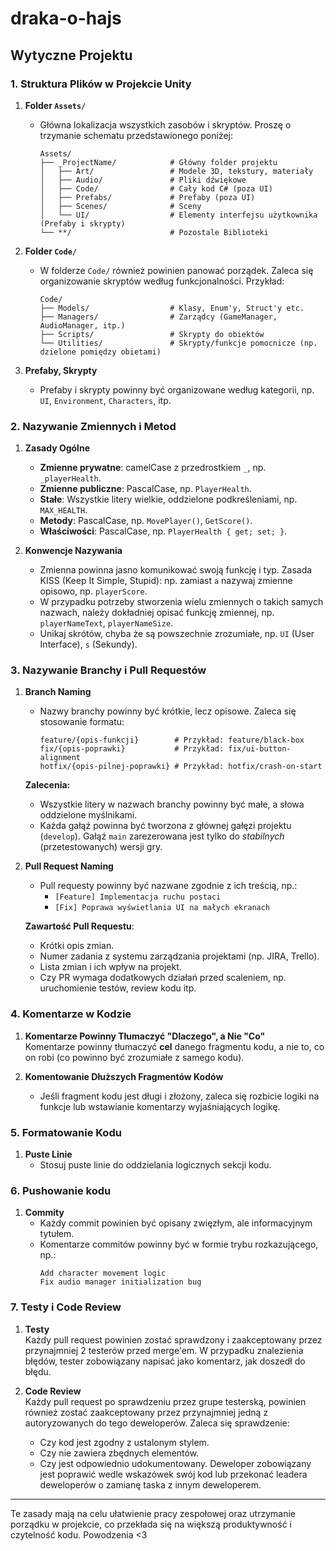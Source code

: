 # draka-o-hajs
## Wytyczne Projektu

### 1. **Struktura Plików w Projekcie Unity**

1. **Folder `Assets/`**  
   - Główna lokalizacja wszystkich zasobów i skryptów. Proszę o trzymanie schematu przedstawionego poniżej:
     ```
     Assets/
     ├── _ProjectName/            # Główny folder projektu
     │   ├── Art/                 # Modele 3D, tekstury, materiały
     │   ├── Audio/               # Pliki dźwiękowe
     │   ├── Code/                # Cały kod C# (poza UI)
     │   ├── Prefabs/             # Prefaby (poza UI)
     │   ├── Scenes/              # Sceny
     │   └── UI/                  # Elementy interfejsu użytkownika (Prefaby i skrypty)
     └── **/                      # Pozostale Biblioteki
     ```
   
2. **Folder `Code/`**
   - W folderze `Code/` również powinien panować porządek. Zaleca się organizowanie skryptów według funkcjonalności. Przykład:
     ```
     Code/
     ├── Models/                  # Klasy, Enum'y, Struct'y etc.
     ├── Managers/                # Zarządcy (GameManager, AudioManager, itp.)
     ├── Scripts/                 # Skrypty do obiektów
     └── Utilities/               # Skrypty/funkcje pomocnicze (np. dzielone pomiędzy obietami)
     ```

3. **Prefaby, Skrypty**  
   - Prefaby i skrypty powinny być organizowane według kategorii, np. `UI`, `Environment`, `Characters`, itp.

### 2. **Nazywanie Zmiennych i Metod**

1. **Zasady Ogólne**
   - **Zmienne prywatne**: camelCase z przedrostkiem `_`, np. `_playerHealth`.
   - **Zmienne publiczne**: PascalCase, np. `PlayerHealth`.
   - **Stałe**: Wszystkie litery wielkie, oddzielone podkreśleniami, np. `MAX_HEALTH`.
   - **Metody**: PascalCase, np. `MovePlayer()`, `GetScore()`.
   - **Właściwości**: PascalCase, np. `PlayerHealth { get; set; }`.

2. **Konwencje Nazywania**
   - Zmienna powinna jasno komunikować swoją funkcję i typ. Zasada KISS (Keep It Simple, Stupid): np. zamiast `a` nazywaj zmienne opisowo, np. `playerScore`.
   - W przypadku potrzeby stworzenia wielu zmiennych o takich samych nazwach, należy dokładniej opisać funkcję zmiennej, np. `playerNameText`, `playerNameSize`.
   - Unikaj skrótów, chyba że są powszechnie zrozumiałe, np. `UI` (User Interface), `s` (Sekundy).

### 3. **Nazywanie Branchy i Pull Requestów**

1. **Branch Naming**
   - Nazwy branchy powinny być krótkie, lecz opisowe. Zaleca się stosowanie formatu:
     ```
     feature/{opis-funkcji}        # Przykład: feature/black-box
     fix/{opis-poprawki}           # Przykład: fix/ui-button-alignment
     hotfix/{opis-pilnej-poprawki} # Przykład: hotfix/crash-on-start
     ```
   
   **Zalecenia:**
   - Wszystkie litery w nazwach branchy powinny być małe, a słowa oddzielone myślnikami.
   - Każda gałąź powinna być tworzona z głównej gałęzi projektu (`develop`). Gałąź `main` zarezerowana jest tylko do *stabilnych* (przetestowanych) wersji gry.

2. **Pull Request Naming**
   - Pull requesty powinny być nazwane zgodnie z ich treścią, np.:
     - `[Feature] Implementacja ruchu postaci`
     - `[Fix] Poprawa wyświetlania UI na małych ekranach`
   
   **Zawartość Pull Requestu**:
   - Krótki opis zmian.
   - Numer zadania z systemu zarządzania projektami (np. JIRA, Trello).
   - Lista zmian i ich wpływ na projekt.
   - Czy PR wymaga dodatkowych działań przed scaleniem, np. uruchomienie testów, review kodu itp.

### 4. **Komentarze w Kodzie**

1. **Komentarze Powinny Tłumaczyć "Dlaczego", a Nie "Co"**  
   Komentarze powinny tłumaczyć **cel** danego fragmentu kodu, a nie to, co on robi (co powinno być zrozumiałe z samego kodu).
   
2. **Komentowanie Dłuższych Fragmentów Kodów**
   - Jeśli fragment kodu jest długi i złożony, zaleca się rozbicie logiki na funkcje lub wstawianie komentarzy wyjaśniających logikę.

### 5. **Formatowanie Kodu**
   
1. **Puste Linie**
   - Stosuj puste linie do oddzielania logicznych sekcji kodu.

### 6. **Pushowanie kodu**
   
1. **Commity**
   - Każdy commit powinien być opisany zwięzłym, ale informacyjnym tytułem.
   - Komentarze commitów powinny być w formie trybu rozkazującego, np.:
     ```
     Add character movement logic
     Fix audio manager initialization bug
     ```

### 7. **Testy i Code Review**

1. **Testy**  
   Każdy pull request powinien zostać sprawdzony i zaakceptowany przez przynajmniej 2 testerów przed merge'em. W przypadku znalezienia błędów, tester zobowiązany napisać jako komentarz, jak doszedł do błędu.

2. **Code Review**  
   Każdy pull request po sprawdzeniu przez grupe testerską, powinien również zostać zaakceptowany przez przynajmniej jedną z autoryzowanych do tego deweloperów. Zaleca się sprawdzenie:
   - Czy kod jest zgodny z ustalonym stylem.
   - Czy nie zawiera zbędnych elementów.
   - Czy jest odpowiednio udokumentowany.
   Deweloper zobowiązany jest poprawić wedle wskazówek swój kod lub przekonać leadera deweloperów o zamianę taska z innym deweloperem.

---

Te zasady mają na celu ułatwienie pracy zespołowej oraz utrzymanie porządku w projekcie, co przekłada się na większą produktywność i czytelność kodu. Powodzenia <3

